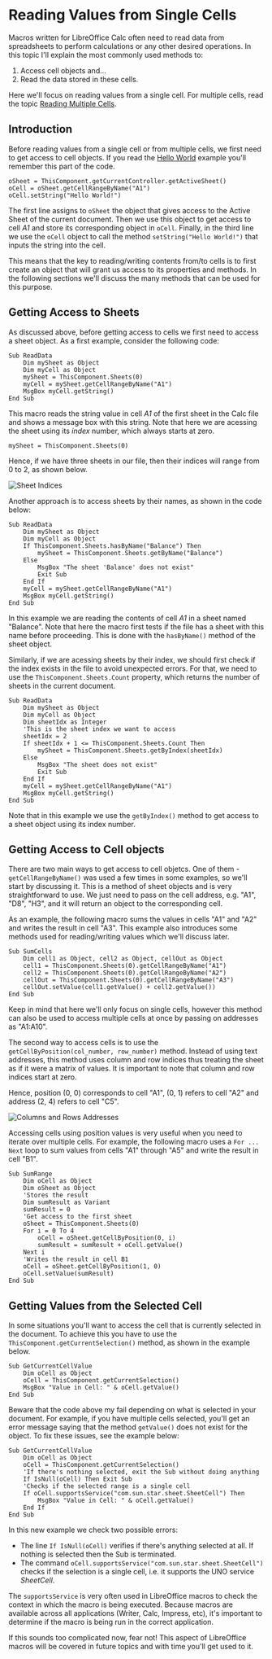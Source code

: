 # Reading Values from Single Cells

Macros written for LibreOffice Calc often need to read data from spreadsheets to perform calculations or any other desired operations. In this topic I'll explain the most commonly used methods to:

1. Access cell objects and...
2. Read the data stored in these cells.

Here we'll focus on reading values from a single cell. For multiple cells, read the topic [Reading Multiple Cells](./topics/Reading_Data_Multiple_Cells.md).

## Introduction

Before reading values from a single cell or from multiple cells, we first need to get access to cell objects. If you read the [Hello World](./Hello_World.md) example you'll remember this part of the code.

```VBA
oSheet = ThisComponent.getCurrentController.getActiveSheet()
oCell = oSheet.getCellRangeByName("A1")
oCell.setString("Hello World!")
```

The first line assigns to `oSheet` the object that gives access to the Active Sheet of the current document. Then we use this object to get access to cell *A1* and store its corresponding object in `oCell`. Finally, in the third line we use the `oCell` object to call the method `setString("Hello World!")` that inputs the string into the cell.

This means that the key to reading/writing contents from/to cells is to first create an object that will grant us access to its properties and methods. In the following sections we'll discuss the many methods that can be used for this purpose.

## Getting Access to Sheets

As discussed above, before getting access to cells we first need to access a sheet object. As a first example, consider the following code:

```VBA
Sub ReadData
	Dim mySheet as Object
	Dim myCell as Object
	mySheet = ThisComponent.Sheets(0)
	myCell = mySheet.getCellRangeByName("A1")
	MsgBox myCell.getString()
End Sub
```

This macro reads the string value in cell *A1* of the first sheet in the Calc file and shows a message box with this string. Note that here we are acessing the sheet using its *index* number, which always starts at zero.

```VBA
mySheet = ThisComponent.Sheets(0)
```

Hence, if we have three sheets in our file, then their indices will range from 0 to 2, as shown below.

![Sheet Indices](../images/Reading_Data_01.png)

Another approach is to access sheets by their names, as shown in the code below:

```VBA
Sub ReadData
	Dim mySheet as Object
	Dim myCell as Object
	If ThisComponent.Sheets.hasByName("Balance") Then
		mySheet = ThisComponent.Sheets.getByName("Balance")
	Else
		MsgBox "The sheet 'Balance' does not exist"
		Exit Sub
	End If
	myCell = mySheet.getCellRangeByName("A1")
	MsgBox myCell.getString()
End Sub
```

In this example we are reading the contents of cell *A1* in a sheet named "Balance". Note that here the macro first tests if the file has a sheet with this name before proceeding. This is done with the `hasByName()` method of the sheet object.

Similarly, if we are acessing sheets by their index, we should first check if the index exists in the file to avoid unexpected errors. For that, we need to use the `ThisComponent.Sheets.Count` property, which returns the number of sheets in the current document.

```VBA
Sub ReadData
	Dim mySheet as Object
	Dim myCell as Object
	Dim sheetIdx as Integer
	'This is the sheet index we want to access
	sheetIdx = 2
	If sheetIdx + 1 <= ThisComponent.Sheets.Count Then
		mySheet = ThisComponent.Sheets.getByIndex(sheetIdx)
	Else
		MsgBox "The sheet does not exist"
		Exit Sub
	End If
	myCell = mySheet.getCellRangeByName("A1")
	MsgBox myCell.getString()
End Sub
```

Note that in this example we use the `getByIndex()` method to get access to a sheet object using its index number.

## Getting Access to Cell objects

There are two main ways to get access to cell objetcs. One of them - `getCellRangeByName()` was used a few times in some examples, so we'll start by discussing it. This is a method of sheet objects and is very straightforward to use. We just need to pass on the cell address, e.g. "A1", "D8", "H3", and it will return an object to the corresponding cell.

As an example, the following macro sums the values in cells "A1" and "A2" and writes the result in cell "A3". This example also introduces some methods used for reading/writing values which we'll discuss later.

```VBA
Sub SumCells
	Dim cell1 as Object, cell2 as Object, cellOut as Object
	cell1 = ThisComponent.Sheets(0).getCellRangeByName("A1")
	cell2 = ThisComponent.Sheets(0).getCellRangeByName("A2")
	cellOut = ThisComponent.Sheets(0).getCellRangeByName("A3")
	cellOut.setValue(cell1.getValue() + cell2.getValue())
End Sub
```

Keep in mind that here we'll only focus on single cells, however this method can also be used to access multiple cells at once by passing on addresses as "A1:A10".

The second way to access cells is to use the `getCellByPosition(col_number, row_number)` method. Instead of using text addresses, this method uses column and row indices thus treating the sheet as if it were a matrix of values. It is important to note that column and row indices start at zero.

Hence, position (0, 0) corresponds to cell "A1", (0, 1) refers to cell "A2" and address (2, 4) refers to cell "C5".

![Columns and Rows Addresses](../images/Reading_Data_02.png)

Accessing cells using position values is very useful when you need to iterate over multiple cells. For example, the following macro uses a `For ... Next` loop to sum values from cells "A1" through "A5" and write the result in cell "B1".

```VBA
Sub SumRange
	Dim oCell as Object
	Dim oSheet as Object
	'Stores the result
	Dim sumResult as Variant
	sumResult = 0
	'Get access to the first sheet
	oSheet = ThisComponent.Sheets(0)
	For i = 0 To 4
		oCell = oSheet.getCellByPosition(0, i)
		sumResult = sumResult + oCell.getValue()
	Next i
	'Writes the result in cell B1
	oCell = oSheet.getCellByPosition(1, 0)
	oCell.setValue(sumResult)
End Sub
```

## Getting Values from the Selected Cell

In some situations you'll want to access the cell that is currently selected in the document. To achieve this you have to use the `ThisComponent.getCurrentSelection()` method, as shown in the example below.

```VBA
Sub GetCurrentCellValue
	Dim oCell as Object
	oCell = ThisComponent.getCurrentSelection()
	MsgBox "Value in Cell: " & oCell.getValue()
End Sub
```

Beware that the code above my fail depending on what is selected in your document. For example, if you have multiple cells selected, you'll get an error message saying that the method `getValue()` does not exist for the object. To fix these issues, see the example below:

```VBA
Sub GetCurrentCellValue
	Dim oCell as Object
	oCell = ThisComponent.getCurrentSelection()
	'If there's nothing selected, exit the Sub without doing anything
	If IsNull(oCell) Then Exit Sub
	'Checks if the selected range is a single cell
	If oCell.supportsService("com.sun.star.sheet.SheetCell") Then
		MsgBox "Value in Cell: " & oCell.getValue()
	End If
End Sub
```

In this new example we check two possible errors:

- The line `If IsNull(oCell)` verifies if there's anything selected at all. If nothing is selected then the Sub is terminated.
- The command `oCell.supportsService("com.sun.star.sheet.SheetCell")` checks if the selection is a single cell, i.e. it supports the UNO service *SheetCell*.

The `supportsService` is very often used in LibreOffice macros to check the context in which the macro is being executed. Because macros are available across all applications (Writer, Calc, Impress, etc), it's important to determine if the macro is being run in the correct application.

If this sounds too complicated now, fear not! This aspect of LibreOffice macros will be covered in future topics and with time you'll get used to it.
